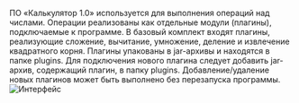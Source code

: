ПО «Калькулятор 1.0» используется для выполнения операций над числами. Операции
реализованы как отдельные модули (плагины), подключаемые к программе. В базовый
комплект входят плагины, реализующие сложение, вычитание, умножение, деление и
извлечение квадратного корня. Плагины упакованы в jar-архивы и находятся в папке plugins.
Для подключения нового плагина следует добавить jar-архив, содержащий плагин, в папку
plugins. Добавление/удаление новых плагинов может быть выполнено без перезапуска
программы.
![Интерфейс](http://my-files.ru/Get/ucjamb/%D0%BA%D0%B0%D0%BB%D0%BA.png)
